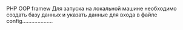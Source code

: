 PHP OOP framew
Для запуска на локальной машине необходимо создать базу данных и указать данные для входа в файле config....................
